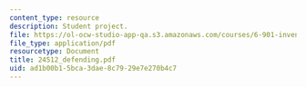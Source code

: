 ```yaml
---
content_type: resource
description: Student project.
file: https://ol-ocw-studio-app-qa.s3.amazonaws.com/courses/6-901-inventions-and-patents-fall-2005/ad1b00b15bca3dae8c7929e7e270b4c7_24512_defending.pdf
file_type: application/pdf
resourcetype: Document
title: 24512_defending.pdf
uid: ad1b00b1-5bca-3dae-8c79-29e7e270b4c7
---
```

